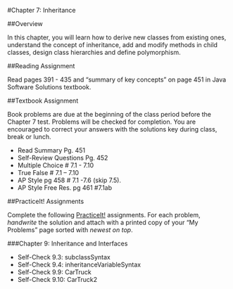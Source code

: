 #Chapter 7: Inheritance

##Overview

In this chapter, you will learn how to derive new classes from existing ones, understand the concept of inheritance, add and modify methods in child classes, design class hierarchies and define polymorphism.

##Reading Assignment 

Read pages 391 - 435 and “summary of key concepts” on page 451 in Java Software Solutions textbook.   

##Textbook Assignment 

Book problems are due at the beginning of the class period before the Chapter 7 test.  Problems will be checked for completion.  You are encouraged to correct your answers with the solutions key during class, break or lunch.

* Read Summary Pg. 451
* Self-Review Questions Pg. 452
* Multiple Choice # 7.1 - 7.10
* True False # 7.1 – 7.10
* AP Style pg 458 # 7.1 -7.6 (skip 7.5).
* AP Style Free Res. pg  461 #7.1ab

##PracticeIt! Assignments

Complete the following [PracticeIt!](http://practiceit.cs.washington.edu/practiceit/index.jsp) assignments.  For each problem, *handwrite* the solution and attach with a printed copy of your “My Problems” page sorted with *newest on top*.
 
###Chapter 9: Inheritance and Interfaces

* Self-Check 9.3: subclassSyntax
* Self-Check 9.4: inheritanceVariableSyntax
* Self-Check 9.9: CarTruck
* Self-Check 9.10: CarTruck2
